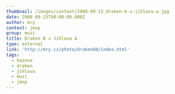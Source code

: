 ```yaml
---
thumbnail: /images/content/2008-09-15_draken-b-x-jihlava-a.jpg
date: 2008-09-15T00:00:00.000Z
author: mry
contest: jmop
group: muzi
title: Draken B x Jihlava A
type: external
link: 'http://mry.cz/photo/draken08/index.html'
tags:
  - hazena
  - draken
  - jihlava
  - muzi
  - jmop
---
```

 
